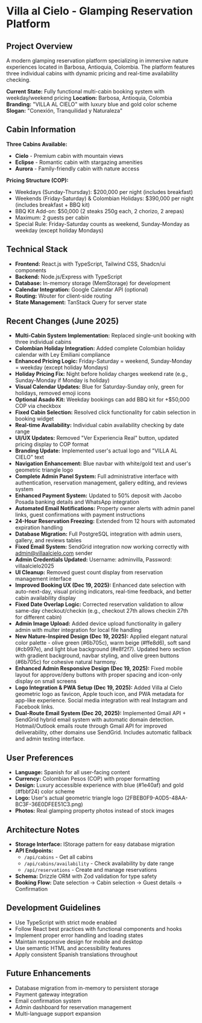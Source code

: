 # Villa al Cielo - Glamping Reservation Platform

## Project Overview
A modern glamping reservation platform specializing in immersive nature experiences located in Barbosa, Antioquia, Colombia. The platform features three individual cabins with dynamic pricing and real-time availability checking.

**Current State:** Fully functional multi-cabin booking system with weekday/weekend pricing
**Location:** Barbosa, Antioquia, Colombia  
**Branding:** "VILLA AL CIELO" with luxury blue and gold color scheme
**Slogan:** "Conexión, Tranquilidad y Naturaleza"

## Cabin Information
**Three Cabins Available:**
- **Cielo** - Premium cabin with mountain views
- **Eclipse** - Romantic cabin with stargazing amenities  
- **Aurora** - Family-friendly cabin with nature access

**Pricing Structure (COP):**
- Weekdays (Sunday-Thursday): $200,000 per night (includes breakfast)
- Weekends (Friday-Saturday) & Colombian Holidays: $390,000 per night (includes breakfast + BBQ kit)
- BBQ Kit Add-on: $50,000 (2 steaks 250g each, 2 chorizo, 2 arepas)
- Maximum: 2 guests per cabin
- Special Rule: Friday-Saturday counts as weekend, Sunday-Monday as weekday (except holiday Mondays)

## Technical Stack
- **Frontend:** React.js with TypeScript, Tailwind CSS, Shadcn/ui components
- **Backend:** Node.js/Express with TypeScript
- **Database:** In-memory storage (MemStorage) for development
- **Calendar Integration:** Google Calendar API (optional)
- **Routing:** Wouter for client-side routing
- **State Management:** TanStack Query for server state

## Recent Changes (June 2025)
- **Multi-Cabin System Implementation:** Replaced single-unit booking with three individual cabins
- **Colombian Holiday Integration:** Added complete Colombian holiday calendar with Ley Emiliani compliance
- **Enhanced Pricing Logic:** Friday-Saturday = weekend, Sunday-Monday = weekday (except holiday Mondays)
- **Holiday Pricing Fix:** Night before holiday charges weekend rate (e.g., Sunday-Monday if Monday is holiday)
- **Visual Calendar Updates:** Blue for Saturday-Sunday only, green for holidays, removed emoji icons
- **Optional Asado Kit:** Weekday bookings can add BBQ kit for +$50,000 COP via checkbox
- **Fixed Cabin Selection:** Resolved click functionality for cabin selection in booking widget
- **Real-time Availability:** Individual cabin availability checking by date range
- **UI/UX Updates:** Removed "Ver Experiencia Real" button, updated pricing display to COP format
- **Branding Update:** Implemented user's actual logo and "VILLA AL CIELO" text
- **Navigation Enhancement:** Blue navbar with white/gold text and user's geometric triangle logo
- **Complete Admin Panel System:** Full administrative interface with authentication, reservation management, gallery editing, and reviews system
- **Enhanced Payment System:** Updated to 50% deposit with Jacobo Posada banking details and WhatsApp integration
- **Automated Email Notifications:** Property owner alerts with admin panel links, guest confirmations with payment instructions
- **24-Hour Reservation Freezing:** Extended from 12 hours with automated expiration handling
- **Database Migration:** Full PostgreSQL integration with admin users, gallery, and reviews tables
- **Fixed Email System:** SendGrid integration now working correctly with admin@villaalcielo.com sender
- **Admin Credentials Updated:** Username: adminvilla, Password: villaalcielo2025
- **UI Cleanup:** Removed guest count display from reservation management interface
- **Improved Booking UX (Dec 19, 2025):** Enhanced date selection with auto-next-day, visual pricing indicators, real-time feedback, and better cabin availability display
- **Fixed Date Overlap Logic:** Corrected reservation validation to allow same-day checkout/checkin (e.g., checkout 27th allows checkin 27th for different cabin)
- **Admin Image Upload:** Added device upload functionality in gallery admin with multer integration for local file handling
- **New Nature-Inspired Design (Dec 19, 2025):** Applied elegant natural color palette - olive green (#6b705c), warm beige (#ffe8d6), soft sand (#cb997e), and light blue background (#e8f2f7). Updated hero section with gradient background, navbar styling, and olive green buttons (#6b705c) for cohesive natural harmony.
- **Enhanced Admin Responsive Design (Dec 19, 2025):** Fixed mobile layout for approve/deny buttons with proper spacing and icon-only display on small screens
- **Logo Integration & PWA Setup (Dec 19, 2025):** Added Villa al Cielo geometric logo as favicon, Apple touch icon, and PWA metadata for app-like experience. Social media integration with real Instagram and Facebook links.
- **Dual-Route Email System (Dec 20, 2025):** Implemented Gmail API + SendGrid hybrid email system with automatic domain detection. Hotmail/Outlook emails route through Gmail API for improved deliverability, other domains use SendGrid. Includes automatic fallback and admin testing interface.

## User Preferences
- **Language:** Spanish for all user-facing content
- **Currency:** Colombian Pesos (COP) with proper formatting
- **Design:** Luxury accessible experience with blue (#1e40af) and gold (#fbbf24) color scheme
- **Logo:** User's actual geometric triangle logo (2FBEB0F9-A0D5-48AA-BC3F-36E0DFEE51C3.png)
- **Photos:** Real glamping property photos instead of stock images

## Architecture Notes
- **Storage Interface:** IStorage pattern for easy database migration
- **API Endpoints:** 
  - `/api/cabins` - Get all cabins
  - `/api/cabins/availability` - Check availability by date range
  - `/api/reservations` - Create and manage reservations
- **Schema:** Drizzle ORM with Zod validation for type safety
- **Booking Flow:** Date selection → Cabin selection → Guest details → Confirmation

## Development Guidelines
- Use TypeScript with strict mode enabled
- Follow React best practices with functional components and hooks
- Implement proper error handling and loading states
- Maintain responsive design for mobile and desktop
- Use semantic HTML and accessibility features
- Apply consistent Spanish translations throughout

## Future Enhancements
- Database migration from in-memory to persistent storage
- Payment gateway integration
- Email confirmation system
- Admin dashboard for reservation management
- Multi-language support expansion